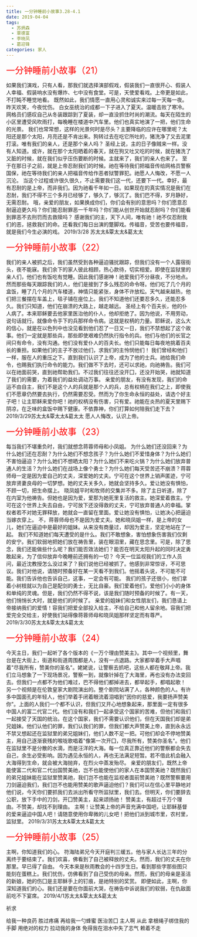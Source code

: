 ```yaml
---
title: 一分钟睡前小故事3.28-4.1
date: 2019-04-04
tags:
  - 苏炳森
  - 覃德富
  - 李晓凤
  - 葛迎锋
categories: 家人
---
```

<font color=red size=5>一分钟睡前小故事（21）</font>

如果我们演戏，只有人看，那我们就选择演部假戏，假装我们一直很开心、假装人人幸福、假装响水没有爆炸、七中没有食堂。可是，天使爱看戏。上帝更是如此，不打盹不睡觉地看。
既然如此，我们情愿一直用心灵和诚实来过每一天每一夜。昨天欢笑，今夜忧伤。
白女巫统治的成都一下子进入了夏天。温暖击败了寒冷。网格员们感叹自己从冬装跟踪到了夏装，却一直没抓住时尚的潮流。每天在陌生的小区里遭受风吹雨打，每晚睡在楼道中汽车里。他们也真实地演了一把，他们生命的光景。
我们也常常想，这样的光景何时是尽头？主要降临的应许在哪里呢？太阳还是那个太阳，月亮还是不肯出来。狗转过去在吃它所吐的，猪洗净了又去泥里打滚。唯有我们的亲人，还是那个亲人吗？
圣经上说，主的日子像贼来一样。没有人知道。或许，就在那个太阳晒着的春天，就在狗又吐又吃的时候，就在猪洗了又脏的时候，就在我们似乎压伤要断的时候。主就来了，我们的亲人也来了。
至于在那日子之前，就是上帝忍耐我们的时候。祂在等待我们把福音传给网格员警察国保，祂在等待我们的亲人把福音传给作恶者狱警罪犯。祂愿人人悔改，不愿一人沉沦。
当这个过程或许很久很久，不止需要我们这一代，还要下一代。幸好，最有忍耐的是上帝，而非我们。因为祂看千年如一日。如果现在的真实情况是我们在忍耐，我们不得不三个多月已经够了，够久了，够沉了。我们巴不得，岁月静好，无需忍耐。
哦，亲爱的朋友，如果换成你们，你们会有别的意思吗？你们愿意忍耐逼迫更久吗？你们能忍耐罪恶一千年吗？你们能从创世开始就忍耐吗？你们能看到罪恶不去刑罚而去救赎吗？
感谢我们的主，天下人间，唯有祂！祂不仅忍耐我们的恶，拯救我们的命。还看我们每日出演的蹩脚戏。传福音，受苦也要传福音，就是我们今生必演的戏。
2019/3/28
苏太太&覃太太&葛太太


<font color=red size=5>一分钟睡前小故事（22）</font>

我们的亲人被抓之后，我们虽然受到各种逼迫骚扰跟踪，但我们没有一个人露宿街头，夜不能寐。我们余下的家人彼此相顾，热心款待，切实相爱。即使在监狱里的亲人们，他们也有饭吃有觉睡。因此我们感谢神！祂爱我们不分昼夜，不分地点。
然而那些每天跟踪我们的人，他们是接到了多么残忍的命令呀。他们吃了几个月的盒饭，睡了几个月的汽车楼道，神情只能紧张，身体不许放松。天气越来越热，他们把三餐摆在车盖上，毯子铺在座位上。我们不知道他们还要忍多久，还能忍多久。我们只知道，他们在崩溃的大路上，越走越远。
圣经上有个百夫长，他的仆人病了。本来耶稣要去他家里医治他的仆人，他却拒绝了。因为他说，不用劳动，说句话就行。就像命令手下的兵那样命令病。这就是权柄的力量。耶稣说，这么大的信心，就是在以色列中也没见看到他们忍了一日又一日，我们不禁想起了这个故事。他们一定就是那些兵，那些即使艰难仍然执行指令的兵。他们与他们的长官之间只有命令，没有沟通。他们没有爱仆人的百夫长。他们只能每日每夜地挑着百夫长的重担。如果他们的主子不放过他们，求我们的主怜悯他们！
我们曾经和他们一样，服在人的重压之下。直到我们认识了上帝，成为了他的士兵。祂给我们命令，也赐我们执行命令的能力。我们做不下去时，还可以求祂，向祂祷告。我们可以在祂面前哭，直到祂帮助我们。不过我们往往还没开囗，还没开始哭，祂就知道了我们的需要，为着我们的益处调动万事。
亲爱的朋友，有没有发现，我们的命运不由自主，我们不是这个人的兵就是那个人的兵，总有权柄在我们之上，即使我们不愿章仍然要去执行，仍然需要忍受。然而为了你生命永恒的益处，请选个好主子吧！让主耶稣来爱你吧！祂的权柄没有伤害，只有爱。祂能在炎热的夏天里赐下阴凉，在乏味的盒饭中赐下健康。不依靠神，你们打算如何陪我们走下去？
2019/3/29苏太太&覃太太&葛太太
愿人人悔改，认识上帝。



<font color=red size=5>一分钟睡前小故事（23）</font>

每当我们不堪重负时，我们就想念蒋蓉师母和小凤姐。
为什么她们还没回来？为什么她们还在忍耐？为什么她们不想念孩子？为什么她们不爱惜身体？为什么她们不害怕逼迫？为什么她们不想晒太阳？为什么她们不来吃火锅？为什么她们放弃普通人的生活？为什么她们在战场上像个勇士？为什么她们每天受苦还不崩溃？蒋蓉师母一定是因为爱自己的丈夫，深爱她的丈夫。宁可在这个世界上销声匿迹，宁可放弃贤妻良母的一切梦想。她的丈夫关多久，她就会坚持多久。爱让她没有惧怕，不顾一切，把生命摆上。
晓凤姐平时和牧师的交集并不多。除了主日听道，除了在内室为他祷告。但她也是因为爱，爱那为她死里复活的救主。她深爱着救主。宁可在这个世界上失去自由，宁可放下还没得救的丈夫，宁可放弃普通人的幸福。掌权者若不对她无罪释放，她就会一直留在里面。爱让她没有惧怕，让她决心把逼迫当嫁衣穿上。
不，蒋蓉师母也不是因为爱丈夫。她和晓凤姐一样，是上帝的女儿，她们在逼迫中是最好的姐妹。从来没有商量过，却因为爱主，坚定地站在了一起。
我们不知道她们每天遭受的是什么。我们不敢想象，害怕想象伤害我们仅剩的安宁。我们软弱地把她们放在祷告里，装在眼泪里，藏在思念里。可是，除了思念，我们还能做些什么呢？我们能否效法她们？能否在明天太阳升起的同时决定勇敢起来，为了信仰放弃今晚睡前还拥有的一切？
今天一位监视我们的工作人员问，最近沈教授怎么没过来了？我们说他已经被抓了。他感到非常惊讶，不可思议。我们对他说，请随时预备好在某一天看不到我们。他摇着头说，不可能不可能。我们告诉他也告诉自己，这事，一定会有可能。
我们的孩子还很小，他们拿着小树枝就以为自己是配剑的勇士，无比自豪。我们爱着他们，爱他们小小的身体和单纯的灵魂。但是，我们仍然不得不说，该是我们随时预备的时候了。有一天，他们悄悄长大时，就是他们的时候了。
亲爱的姐妹们和女性朋友们，我们恳请上帝接纳我们的爱情！容我们把爱全部投入给主，不给自己和他人留余地。容我们把爱完全交给主，好使我们站得像蒋蓉师母和晓凤姐那样坚定而有尊严。
2019/3/30苏太太&覃太太&葛太太


<font color=red size=5>一分钟睡前小故事（24）</font>

今天主日，我们一起听了各个版本的《一万个理由赞美主》。其中一个视频里，舞台是在大街上，街道和街道周围都是人，没有一点退路。大家都举着手大声唱着"尽我所有，赞美你的圣名"。姥姥说，让警察去抓吧，这些人都在敬拜上帝。我们立马想象了一下现场景况，警察一到，就像针掉在了大海里，再也没有办法变回去。但我们一点都不为他们难过，巴不得他们都掉进去，都举起手，都唱起歌！
另一个视频是在伦敦皇家大剧院演出的。整个剧院站满了人，各种颜色的人。有许多中国面孔的年轻人，他们举着手闭着眼流着泪唱到"因你的慈爱，我要扬声赞美你"。上面的人我们一个都不认识，但我们又开心地想象起来，那里面一定有很多中国人的富二代官二代。他们没有和我们一起承受这个国家的苦难，但他们和我们一起接受了天国的统治。在这个国家，我们不需要认识他们，但在天国我们却是弟兄姐妹。他们认他们的罪，我们认我们的罪，但我们都大声赞美上帝，直到永永远不禁又想起还在监狱里的弟兄姐妹们，他们人数不足一把。可他们却会不停地赞美主，用自己逐渐衰残的喉咙歌唱着"像第一次开囗，尽我所有，赞美你圣名"。他们在监狱里不是分散的水滴，而是汪洋的大海。每一位真正靠近他们的警察都会失去自己，余生必受影响。因为遇见永恒的人，再也无法满足短暂。若不借此机会融入大海得到生命，就会被大海抛弃，在烈火中蒸发殆尽。
亲爱的朋友们，既然上帝能使富二代和官二代出国赞美祂，岂不也能使他们的家人在本国赞美祂？既然我们的弟兄姐妹能在监狱里赞美祂，我们岂不也能在监视者面前赞美祂？既然警察要用刀剑逼迫我们，我们岂不也能用赞美的歌声逼迫他们？我们可以在信心里平静地对他们说，今天你们要抓我们去派出所看守所监狱里，我们去。但明天，你们要辞去公职，放下手中的刀剑，开囗赞美主，起来颂扬祂！
赞美主，有超过千万个理由。不赞美，却找不到理由。
主啊！让赞美上帝的声音充满中国吧，让耶稣基督的爱来逼迫中国人吧！请随意使用你卑微的儿女吧！把他们派到城市里，农村里，监狱里。
2019/3/31苏太太&覃太太&葛太太

<font color=red size=5>一分钟睡前小故事（25）</font>

主啊，你知道我们的心。
符海陆弟兄今天开庭判三缓五。他与家人长达三年的分离终于要结束了。我们欢喜，佛看到了自己被释放的丈夫。然而，我们的丈夫在你那里。早已得了自由。
今天本来是秋雨教会的十四岁生日。看到那些字那些图只能刻在蛋糕上。我们忧伤，仿佛看到了自己受伤的母亲。然而，我们的母亲是圣洁的新娘，她的伤囗是主耶稣手上的钉痕，是祂特别的奖赏。
即便如此，主啊，你深知道我们的心。我们还是要在你面前大哭，在祷告中诉说我们的软弱，在仇敌面前吃不下宴席。
2019/4/1苏太太&覃太太&葛太太

祈求

给我一种良药
胜过疼痛
再给我一勺蜂蜜
医治苦囗
主人啊
从此
拿根绳子绑住我的手脚
用绝对的权力
拉动我的身体
免得我在泪水中失了志气
赖着不走


​
​
​
